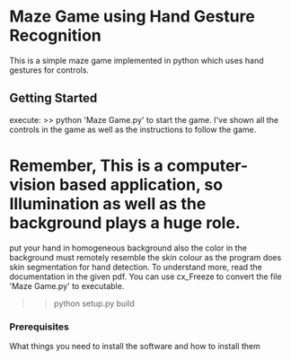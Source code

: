 # Maze Game using Hand Gesture Recognition

This is a simple maze game implemented in python which uses hand gestures for controls.

## Getting Started
execute: >> python 'Maze Game.py'
to start the game.
I've shown all the controls in the game as well as the instructions to follow the game.
# Remember, This is a computer-vision based application, so Illumination as well as the background plays a huge role.
put your hand in homogeneous background also the color in the background must remotely resemble the skin colour as the
program does skin segmentation for hand detection.
To understand more, read the documentation in the given pdf.
You can use cx_Freeze to convert the file 'Maze Game.py' to executable.
>> python setup.py build

### Prerequisites

What things you need to install the software and how to install them
